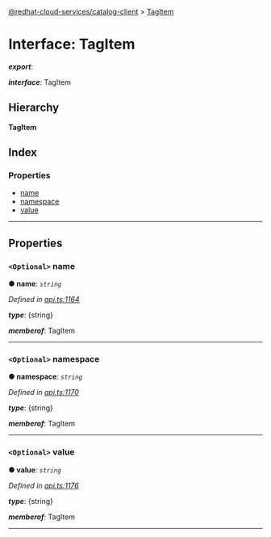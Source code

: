 [@redhat-cloud-services/catalog-client](../README.md) > [TagItem](../interfaces/tagitem.md)

# Interface: TagItem

*__export__*: 

*__interface__*: TagItem

## Hierarchy

**TagItem**

## Index

### Properties

* [name](tagitem.md#name)
* [namespace](tagitem.md#namespace)
* [value](tagitem.md#value)

---

## Properties

<a id="name"></a>

### `<Optional>` name

**● name**: *`string`*

*Defined in [api.ts:1164](https://github.com/RedHatInsights/javascript-clients/blob/master/packages/catalog/api.ts#L1164)*

*__type__*: {string}

*__memberof__*: TagItem

___
<a id="namespace"></a>

### `<Optional>` namespace

**● namespace**: *`string`*

*Defined in [api.ts:1170](https://github.com/RedHatInsights/javascript-clients/blob/master/packages/catalog/api.ts#L1170)*

*__type__*: {string}

*__memberof__*: TagItem

___
<a id="value"></a>

### `<Optional>` value

**● value**: *`string`*

*Defined in [api.ts:1176](https://github.com/RedHatInsights/javascript-clients/blob/master/packages/catalog/api.ts#L1176)*

*__type__*: {string}

*__memberof__*: TagItem

___

